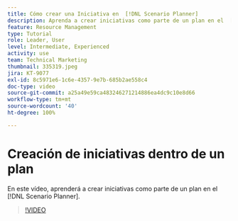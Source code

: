 ```yaml
---
title: Cómo crear una Iniciativa en  [!DNL Scenario Planner]
description: Aprenda a crear iniciativas como parte de un plan en el  [!DNL Scenario Planner].
feature: Resource Management
type: Tutorial
role: Leader, User
level: Intermediate, Experienced
activity: use
team: Technical Marketing
thumbnail: 335319.jpeg
jira: KT-9077
exl-id: 8c5971e6-1c6e-4357-9e7b-685b2ae558c4
doc-type: video
source-git-commit: a25a49e59ca483246271214886ea4dc9c10e8d66
workflow-type: tm+mt
source-wordcount: '40'
ht-degree: 100%

---
```


# Creación de iniciativas dentro de un plan

En este vídeo, aprenderá a crear iniciativas como parte de un plan en el [!DNL Scenario Planner].

>[!VIDEO](https://video.tv.adobe.com/v/335319/?quality=12&learn=on)
